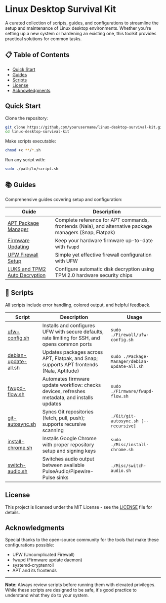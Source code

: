 # Linux Desktop Survival Kit

A curated collection of scripts, guides, and configurations to streamline the setup and maintenance of Linux desktop environments. Whether you're setting up a new system or hardening an existing one, this toolkit provides practical solutions for common tasks.

## 📋 Table of Contents

- [Quick Start](#quick-start)
- [Guides](#-guides)
- [Scripts](#-scripts)
- [License](#license)
- [Acknowledgments](#acknowledgments)

## Quick Start

Clone the repository:

```bash
git clone https://github.com/yourusername/linux-desktop-survival-kit.git
cd linux-desktop-survival-kit
```

Make scripts executable:

```bash
chmod +x **/*.sh
```

Run any script with:

```bash
sudo ./path/to/script.sh
```

## 📚 Guides

Comprehensive guides covering setup and configuration:

| Guide                                                           | Description                                                                                             |
| --------------------------------------------------------------- | ------------------------------------------------------------------------------------------------------- |
| [APT Package Manager](Package-Manager/package-manager-guide.md) | Complete reference for APT commands, frontends (Nala), and alternative package managers (Snap, Flatpak) |
| [Firmware Updating](Firmware/firmware-updating.md)              | Keep your hardware firmware up-to-date with `fwupd`                                                     |
| [UFW Firewall Setup](Firewall/firewall-setup.md)                | Simple yet effective firewall configuration with UFW                                                    |
| [LUKS and TPM2 Auto Decryption](Encryption/luks-tpm2-setup.md)  | Configure automatic disk decryption using TPM 2.0 hardware security chips                               |

## 🔧 Scripts

All scripts include error handling, colored output, and helpful feedback.

| Script                                                       | Description                                                                                     | Usage                                         |
| ------------------------------------------------------------ | ----------------------------------------------------------------------------------------------- | --------------------------------------------- |
| [ufw-config.sh](Firewall/ufw-config.sh)                      | Installs and configures UFW with secure defaults, rate limiting for SSH, and opens common ports | `sudo ./Firewall/ufw-config.sh`               |
| [debian-update-all.sh](Package-Manager/debian-update-all.sh) | Updates packages across APT, Flatpak, and Snap; supports APT frontends (Nala, Aptitude)         | `sudo ./Package-Manager/debian-update-all.sh` |
| [fwupd-flow.sh](Firmware/fwupd-flow.sh)                      | Automates firmware update workflow: checks devices, refreshes metadata, and installs updates    | `sudo ./Firmware/fwupd-flow.sh`               |
| [git-autosync.sh](Git/git-autosync.sh)                       | Syncs Git repositories (fetch, pull, push); supports recursive scanning                         | `./Git/git-autosync.sh [--recursive]`         |
| [install-chrome.sh](Misc/install-chrome.sh)                  | Installs Google Chrome with proper repository setup and signing keys                            | `sudo ./Misc/install-chrome.sh`               |
| [switch-audio.sh](Misc/switch-audio.sh)                      | Switches audio output between available PulseAudio/Pipewire-Pulse sinks                         | `./Misc/switch-audio.sh`                      |

## License

This project is licensed under the MIT License - see the [LICENSE](LICENSE) file for details.

## Acknowledgments

Special thanks to the open-source community for the tools that make these configurations possible:

- UFW (Uncomplicated Firewall)
- fwupd (Firmware update daemon)
- systemd-cryptenroll
- APT and its frontends

---

**Note**: Always review scripts before running them with elevated privileges. While these scripts are designed to be safe, it's good practice to understand what they do to your system.
